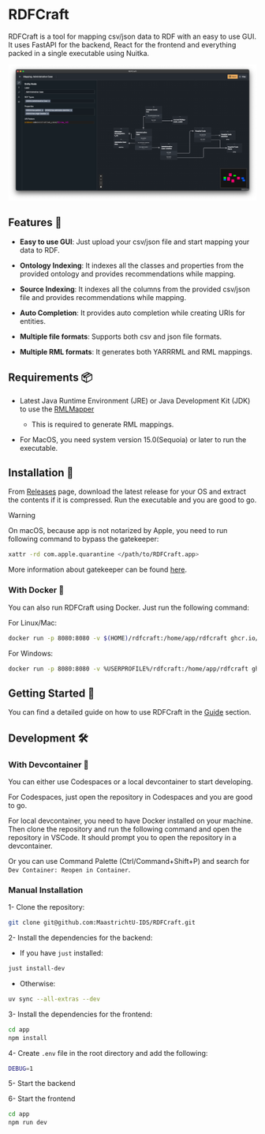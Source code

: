 # RDFCraft

RDFCraft is a tool for mapping csv/json data to RDF with an easy to use GUI. It
uses FastAPI for the backend, React for the frontend and everything packed in a
single executable using Nuitka.

![RDFCraft Mapping Interface](imgs/1.png)

## Features 🌟

- **Easy to use GUI**: Just upload your csv/json file and start mapping your
  data to RDF.

- **Ontology Indexing**: It indexes all the classes and properties from the
  provided ontology and provides recommendations while mapping.

- **Source Indexing**: It indexes all the columns from the provided csv/json
  file and provides recommendations while mapping.

- **Auto Completion**: It provides auto completion while creating URIs for
  entities.

- **Multiple file formats**: Supports both csv and json file formats.

- **Multiple RML formats**: It generates both YARRRML and RML mappings.

## Requirements 📦

- Latest Java Runtime Environment (JRE) or Java Development Kit (JDK) to use the
  [RMLMapper](https://github.com/RMLio/rmlmapper-java)

  - This is required to generate RML mappings.

- For MacOS, you need system version 15.0(Sequoia) or later to run the
  executable.

## Installation 🚀

From [Releases](https://github.com/MaastrichtU-IDS/RDFCraft/releases) page,
download the latest release for your OS and extract the contents if it is
compressed. Run the executable and you are good to go.

> [!WARNING]
>
> On macOS, because app is not notarized by Apple, you need to run following
> command to bypass the gatekeeper:
>
> ```bash
> xattr -rd com.apple.quarantine </path/to/RDFCraft.app>
> ```
>
> More information about gatekeeper can be found
> [here](https://support.apple.com/en-us/HT202491).

### With Docker 🐳

You can also run RDFCraft using Docker. Just run the following command:

For Linux/Mac:

```bash
docker run -p 8080:8080 -v $(HOME)/rdfcraft:/home/app/rdfcraft ghcr.io/maastrichtu-ids/rdfcraft:latest
```

For Windows:

```bash
docker run -p 8080:8080 -v %USERPROFILE%/rdfcraft:/home/app/rdfcraft ghcr.io/maastrichtu-ids/rdfcraft:latest
```

## Getting Started 🚦

You can find a detailed guide on how to use RDFCraft in the
[Guide](guide/guide.md) section.

## Development 🛠

### With Devcontainer 🐳

You can either use Codespaces or a local devcontainer to start developing.

For Codespaces, just open the repository in Codespaces and you are good to go.

For local devcontainer, you need to have Docker installed on your machine. Then
clone the repository and run the following command and open the repository in
VSCode. It should prompt you to open the repository in a devcontainer.

Or you can use Command Palette (Ctrl/Command+Shift+P) and search for
`Dev Container: Reopen in Container`.

### Manual Installation

1- Clone the repository:

```bash
git clone git@github.com:MaastrichtU-IDS/RDFCraft.git
```

2- Install the dependencies for the backend:

- If you have `just` installed:

```bash
just install-dev
```

- Otherwise:

```bash
uv sync --all-extras --dev
```

3- Install the dependencies for the frontend:

```bash
cd app
npm install
```

4- Create `.env` file in the root directory and add the following:

```bash
DEBUG=1
```

5- Start the backend

6- Start the frontend

```bash
cd app
npm run dev
```
